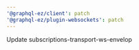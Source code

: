 ```yaml
---
'@graphql-ez/client': patch
'@graphql-ez/plugin-websockets': patch
---
```


Update subscriptions-transport-ws-envelop
